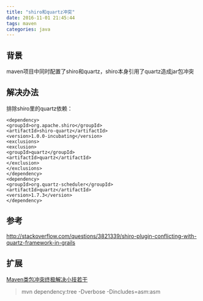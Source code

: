 ```yaml
---
title: "shiro和quartz冲突"
date: 2016-11-01 21:45:44
tags: maven
categories: java
---
```


## 背景
maven项目中同时配置了shiro和quartz，shiro本身引用了quartz造成jar包冲突

## 解决办法
排除shiro里的quartz依赖：

```
<dependency>
<groupId>org.apache.shiro</groupId>
<artifactId>shiro-quartz</artifactId>
<version>1.0.0-incubating</version>
<exclusions>
<exclusion>
<groupId>quartz</groupId>
<artifactId>quartz</artifactId>
</exclusion>
</exclusions>
</dependency>
<dependency>
<groupId>org.quartz-scheduler</groupId>
<artifactId>quartz</artifactId>
<version>1.7.3</version>
</dependency>
```

## 参考

http://stackoverflow.com/questions/3821339/shiro-plugin-conflicting-with-quartz-framework-in-grails

## 扩展

[Maven类包冲突终极解决小技若干](http://stamen.iteye.com/blog/2030552)

>mvn dependency:tree -Dverbose -Dincludes=asm:asm

